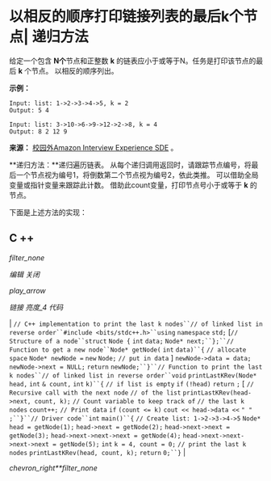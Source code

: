 # 以相反的顺序打印链接列表的最后k个节点| 递归方法

给定一个包含 **N个**节点和正整数 **k** 的链表应小于或等于N。任务是打印该节点的最后 **k** 个节点。 以相反的顺序列出。

**示例：**

```
Input: list: 1->2->3->4->5, k = 2                       
Output: 5 4

Input: list: 3->10->6->9->12->2->8, k = 4 
Output: 8 2 12 9

```

**来源：** [校园外Amazon Interview Experience SDE](https://www.geeksforgeeks.org/amazon-interview-experience-sde-off-campus/) 。

**递归方法：**递归遍历链表。 从每个递归调用返回时，请跟踪节点编号，将最后一个节点视为编号1，将倒数第二个节点视为编号2，依此类推。 可以借助全局变量或指针变量来跟踪此计数。 借助此count变量，打印节点号小于或等于 **k** 的节点。

下面是上述方法的实现：

## C ++

*filter_none*

*编辑*
*关闭*

*play_arrow*

*链接*
*亮度_4*
*代码*

| `// C++ implementation to print the last k nodes``// of linked list in reverse order``#include <bits/stdc++.h>``using` `namespace` `std;` [`// Structure of a node``struct` `Node {` `int` `data;` `Node* next;``};``// Function to get a new node``Node* getNode(` `int` `data)``{` `// allocate space` `Node* newNode =` `new` `Node;` `// put in data` ] `newNode->data = data;` `newNode->next = NULL;` `return` `newNode;``}``// Function to print the last k nodes``// of linked list in reverse order``void` `printLastKRev(Node* head,` `int` `& count,` `int` `k)``{` `// if list is empty` `if` `(!head)` `return` `;` [ `// Recursive call with the next node` `// of the list` `printLastKRev(head->next, count, k);` `// Count variable to keep track of` `// the last k nodes` `count++;` `// Print data` `if` `(count <= k)` `cout << head->data <<` `" "` `;``}``// Driver code``int` `main()``{` `// Create list: 1->2->3->4->5` `Node* head = getNode(1);` `head->next = getNode(2);` `head->next->next = getNode(3);` `head->next->next->next = getNode(4);` `head->next->next->next->next = getNode(5);` `int` `k = 4, count = 0;` `// print the last k nodes` `printLastKRev(head, count, k);` `return` `0;``}` |

*chevron_right**filter_none*